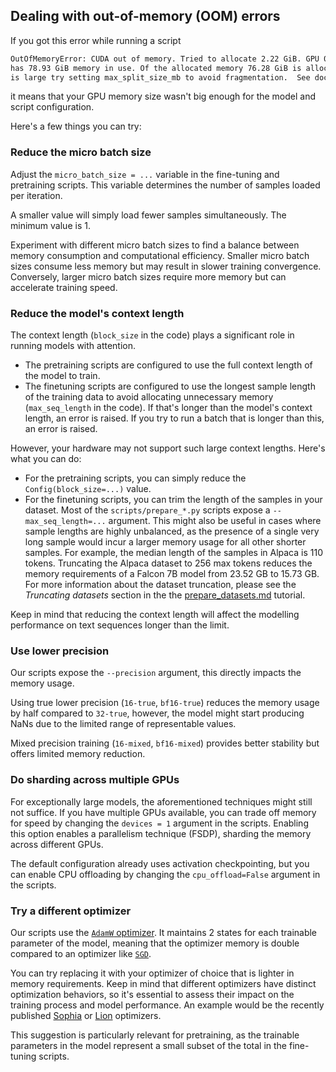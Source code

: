 ## Dealing with out-of-memory (OOM) errors

If you got this error while running a script

```bash
OutOfMemoryError: CUDA out of memory. Tried to allocate 2.22 GiB. GPU 0 has a total capacity of 79.15 GiB of which 228.38 MiB is free. Including non-PyTorch memory, this process
has 78.93 GiB memory in use. Of the allocated memory 76.28 GiB is allocated by PyTorch, and 2.14 GiB is reserved by PyTorch but unallocated. If reserved but unallocated memory
is large try setting max_split_size_mb to avoid fragmentation.  See documentation for Memory Management and PYTORCH_CUDA_ALLOC_CONF
```

it means that your GPU memory size wasn't big enough for the model and script configuration.

Here's a few things you can try:

### Reduce the micro batch size

Adjust the `micro_batch_size = ...` variable in the fine-tuning and pretraining scripts. This variable determines the number of samples loaded per iteration.

A smaller value will simply load fewer samples simultaneously. The minimum value is 1.

Experiment with different micro batch sizes to find a balance between memory consumption and computational efficiency. Smaller micro batch sizes consume less memory but may result in slower training convergence. Conversely, larger micro batch sizes require more memory but can accelerate training speed.

### Reduce the model's context length

The context length (`block_size` in the code) plays a significant role in running models with attention.
* The pretraining scripts are configured to use the full context length of the model to train. 
* The finetuning scripts are configured to use the longest sample length of the training data to avoid allocating unnecessary memory (`max_seq_length` in the code).
  If that's longer than the model's context length, an error is raised. If you try to run a batch that is longer than this, an error is raised. 

However, your hardware may not support such large context lengths. Here's what you can do:
* For the pretraining scripts, you can simply reduce the `Config(block_size=...)` value.
* For the finetuning scripts, you can trim the length of the samples in your dataset. 
  Most of the `scripts/prepare_*.py` scripts expose a `--max_seq_length=...` argument. This might also be useful in cases where
  sample lengths are highly unbalanced, as the presence of a single very long sample would incur a larger memory usage for all other
  shorter samples. For example, the median length of the samples in Alpaca is 110 tokens. Truncating the Alpaca dataset to 256 max tokens reduces the memory requirements of a Falcon 7B model from 23.52 GB to 15.73 GB. For more information about the dataset truncation, please see the *Truncating datasets* section in the the [prepare_datasets.md](prepare_datasets.md) tutorial.

Keep in mind that reducing the context length will affect the modelling performance on text sequences longer than the limit.

### Use lower precision

Our scripts expose the `--precision` argument, this directly impacts the memory usage.

Using true lower precision (`16-true`, `bf16-true`) reduces the memory usage by half compared to `32-true`, however,
the model might start producing NaNs due to the limited range of representable values.

Mixed precision training (`16-mixed`, `bf16-mixed`) provides better stability but offers limited memory reduction.

### Do sharding across multiple GPUs

For exceptionally large models, the aforementioned techniques might still not suffice. If you have multiple GPUs available,
you can trade off memory for speed by changing the `devices = 1` argument in the scripts. Enabling this option enables a parallelism technique (FSDP), sharding the memory across different GPUs.

The default configuration already uses activation checkpointing, but you can enable CPU offloading by changing the `cpu_offload=False` argument in the scripts.

### Try a different optimizer

Our scripts use the [`AdamW` optimizer](https://pytorch.org/docs/main/generated/torch.optim.AdamW.html).
It maintains 2 states for each trainable parameter of the model, meaning that the optimizer memory is double compared to
an optimizer like [`SGD`](https://pytorch.org/docs/main/generated/torch.optim.SGD.html).

You can try replacing it with your optimizer of choice that is lighter in memory requirements. Keep in mind that different optimizers have distinct optimization behaviors, so it's essential to assess their impact on the training process and model performance.
An example would be the recently published [Sophia](https://arxiv.org/abs/2305.14342) or [Lion](https://arxiv.org/abs/2302.06675) optimizers.

This suggestion is particularly relevant for pretraining, as the trainable parameters in the model represent a small
subset of the total in the fine-tuning scripts.
